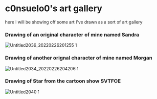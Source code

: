 # c0nsuelo0's art gallery
here I will be showing off some art I've drawn as a sort of art gallery


### Drawing of an original character of mine named Sandra
![Untitled2039_20220226201255 1](https://user-images.githubusercontent.com/99862219/155842814-e6eb6a9b-e43c-496a-9cd5-b697f7357e28.png)


### Drawing of another orignal character of mine named Morgan
![Untitled2034_20220226204206 1](https://user-images.githubusercontent.com/99862219/155843750-a7c38edd-32e4-4973-9722-aac6b7260c4c.png)


### Drawing of Star from the cartoon show SVTFOE
![Untitled2040 1](https://user-images.githubusercontent.com/99862219/155843939-b0e1f4b2-aadb-474a-80db-c3e631dbf57f.png)
